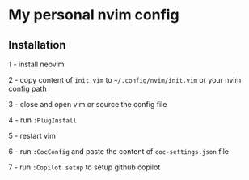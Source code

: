 # My personal nvim config

## Installation

1 - install neovim

2 - copy content of `init.vim` to `~/.config/nvim/init.vim` or your nvim config path

3 - close and open vim or source the config file

4 - run `:PlugInstall`

5 - restart vim

6 - run `:CocConfig` and paste the content of `coc-settings.json` file

7 - run `:Copilot setup` to setup github copilot
